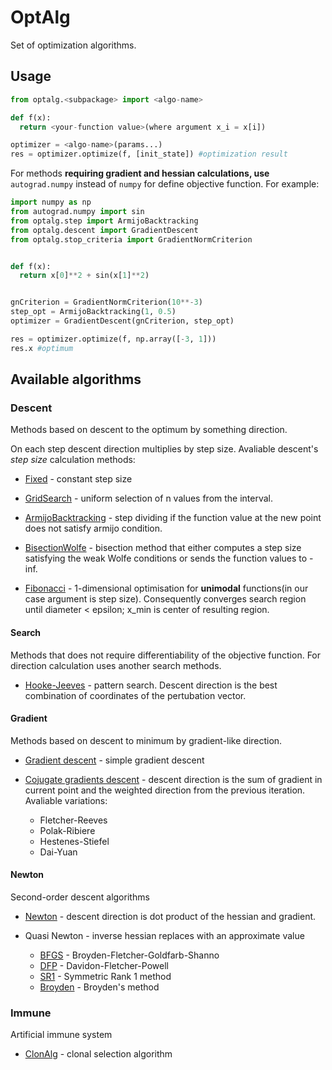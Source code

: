 # OptAlg
Set of optimization algorithms.

## Usage
```python
from optalg.<subpackage> import <algo-name>

def f(x):
  return <your-function value>(where argument x_i = x[i])

optimizer = <algo-name>(params...)
res = optimizer.optimize(f, [init_state]) #optimization result
```

For methods **requiring gradient and hessian calculations, use** `autograd.numpy` instead of `numpy`
for define objective function.
For example:

```python
import numpy as np
from autograd.numpy import sin
from optalg.step import ArmijoBacktracking
from optalg.descent import GradientDescent
from optalg.stop_criteria import GradientNormCriterion


def f(x):
  return x[0]**2 + sin(x[1]**2)


gnCriterion = GradientNormCriterion(10**-3)
step_opt = ArmijoBacktracking(1, 0.5)
optimizer = GradientDescent(gnCriterion, step_opt)

res = optimizer.optimize(f, np.array([-3, 1]))
res.x #optimum
```

## Available algorithms

### Descent
Methods based on descent to the optimum by something direction.

On each step descent direction multiplies by step size.
Avaliable descent's *step size* calculation methods:

- [Fixed](https://github.com/ShkalikovOleh/OptAlg/blob/master/optalg/step/fixed.py) - constant step size

- [GridSearch](https://github.com/ShkalikovOleh/OptAlg/blob/master/optalg/step/grid_search.py) - uniform selection of n values from the interval.

- [ArmijoBacktracking](https://github.com/ShkalikovOleh/OptAlg/blob/master/optalg/step/armijo_backtracking.py) - step dividing if the function value at the new point does not satisfy armijo condition.

- [BisectionWolfe](https://github.com/ShkalikovOleh/OptAlg/blob/master/optalg/step/bisection_wolfe.py) - bisection method that either computes a step size satisfying the weak Wolfe conditions or sends the function values to -inf.

- [Fibonacci](https://github.com/ShkalikovOleh/OptAlg/blob/master/optalg/step/fibonacci.py) - 1-dimensional optimisation for **unimodal** functions(in our case argument is step size). Consequently converges search region until diameter < epsilon; x_min is center of resulting region.

#### Search
Methods that does not require differentiability of the objective function.
For direction calculation uses another search methods.

- [Hooke-Jeeves](https://github.com/ShkalikovOleh/OptAlg/blob/master/optalg/descent/search/hooke_jeeves.py) - pattern search. Descent direction is the best combination of coordinates of the pertubation vector.


#### Gradient
Methods based on descent to minimum by gradient-like direction.

- [Gradient descent](https://github.com/ShkalikovOleh/OptAlg/blob/master/optalg/descent/gradient/gradient_descent.py) - simple gradient descent

- [Cojugate gradients descent](https://github.com/ShkalikovOleh/OptAlg/blob/master/optalg/descent/gradient/gd_conjugate.py) - descent direction is the sum of gradient in current point and the weighted direction from the previous iteration.
Avaliable variations:
  - Fletcher-Reeves
  - Polak-Ribiere
  - Hestenes-Stiefel
  - Dai-Yuan

#### Newton
Second-order descent algorithms

- [Newton](https://github.com/ShkalikovOleh/OptAlg/blob/master/optalg/descent/newton/newton.py) - descent direction is dot product of the hessian and gradient.

- Quasi Newton - inverse hessian replaces with an approximate value
  - [BFGS](https://github.com/ShkalikovOleh/OptAlg/blob/master/optalg/descent/newton/BFGS.py) - Broyden-Fletcher-Goldfarb-Shanno
  - [DFP](https://github.com/ShkalikovOleh/OptAlg/blob/master/optalg/descent/newton/DFP.py) - Davidon-Fletcher-Powell
  - [SR1](https://github.com/ShkalikovOleh/OptAlg/blob/master/optalg/descent/newton/SR1.py) - Symmetric Rank 1 method
  - [Broyden](https://github.com/ShkalikovOleh/OptAlg/blob/master/optalg/descent/newton/broyden.py) - Broyden's method

### Immune
Artificial immune system

- [ClonAlg](https://github.com/ShkalikovOleh/OptAlg/blob/master/optalg/immune/clonalg.py) - clonal selection algorithm
